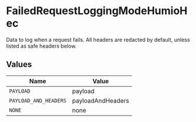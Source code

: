 # FailedRequestLoggingModeHumioHec

Data to log when a request fails. All headers are redacted by default, unless listed as safe headers below.


## Values

| Name                  | Value                 |
| --------------------- | --------------------- |
| `PAYLOAD`             | payload               |
| `PAYLOAD_AND_HEADERS` | payloadAndHeaders     |
| `NONE`                | none                  |